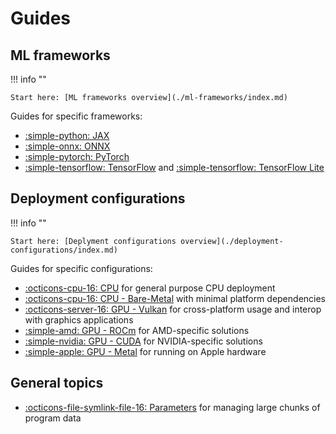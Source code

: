 # Guides

## ML frameworks

!!! info ""

    Start here: [ML frameworks overview](./ml-frameworks/index.md)

Guides for specific frameworks:

* [:simple-python: JAX](./ml-frameworks/jax.md)
* [:simple-onnx: ONNX](./ml-frameworks/onnx.md)
* [:simple-pytorch: PyTorch](./ml-frameworks/pytorch.md)
* [:simple-tensorflow: TensorFlow](./ml-frameworks/tensorflow.md) and
  [:simple-tensorflow: TensorFlow Lite](./ml-frameworks/tflite.md)

## Deployment configurations

!!! info ""

    Start here: [Deplyment configurations overview](./deployment-configurations/index.md)

Guides for specific configurations:

* [:octicons-cpu-16: CPU](./deployment-configurations/cpu.md) for general
  purpose CPU deployment
* [:octicons-cpu-16: CPU - Bare-Metal](./deployment-configurations/bare-metal.md)
  with minimal platform dependencies
* [:octicons-server-16: GPU - Vulkan](./deployment-configurations/gpu-vulkan.md)
  for cross-platform usage and interop with graphics applications
* [:simple-amd: GPU - ROCm](./deployment-configurations/gpu-rocm.md)
  for AMD-specific solutions
* [:simple-nvidia: GPU - CUDA](./deployment-configurations/gpu-cuda.md)
  for NVIDIA-specific solutions
* [:simple-apple: GPU - Metal](./deployment-configurations/gpu-metal.md)
  for running on Apple hardware

## General topics

* [:octicons-file-symlink-file-16: Parameters](./parameters.md) for managing
  large chunks of program data
